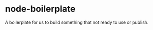 node-boilerplate
================

A boilerplate for us to build something that not ready to use or publish.